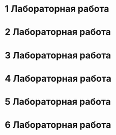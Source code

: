 # 1 Лабораторная работа
# 2 Лабораторная работа
# 3 Лабораторная работа
# 4 Лабораторная работа
# 5 Лабораторная работа
# 6 Лабораторная работа
